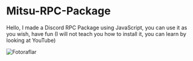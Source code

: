 # Mitsu-RPC-Package

Hello, I made a Discord RPC Package using JavaScript, you can use it as you wish, have fun (I will not teach you how to install it, you can learn by looking at YouTube)

![Fotoraflar](https://github.com/mitlusmitsu/Mitsu-RPC-Package/assets/141692477/8b91b3dd-b852-45c7-b2bf-599c72e0b5a7)
